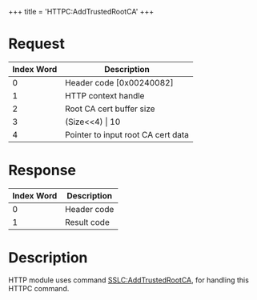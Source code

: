 +++
title = 'HTTPC:AddTrustedRootCA'
+++

# Request

| Index Word | Description                        |
|------------|------------------------------------|
| 0          | Header code \[0x00240082\]         |
| 1          | HTTP context handle                |
| 2          | Root CA cert buffer size           |
| 3          | (Size\<\<4) \| 10                  |
| 4          | Pointer to input root CA cert data |

# Response

| Index Word | Description |
|------------|-------------|
| 0          | Header code |
| 1          | Result code |

# Description

HTTP module uses command
[SSLC:AddTrustedRootCA](SSLC:AddTrustedRootCA "wikilink"), for handling
this HTTPC command.
